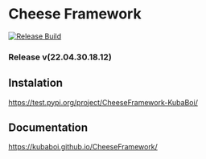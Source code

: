 # Cheese Framework

[![Release Build](https://github.com/KubaBoi/CheeseFramework/actions/workflows/realeaseDate.yml/badge.svg?branch=main)](https://github.com/KubaBoi/CheeseFramework/actions/workflows/realeaseDate.yml)

### Release v(22.04.30.18.12)

## Instalation

https://test.pypi.org/project/CheeseFramework-KubaBoi/

## Documentation

https://kubaboi.github.io/CheeseFramework/